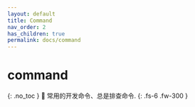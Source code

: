 ```yaml
---
layout: default
title: Command 
nav_order: 2
has_children: true
permalink: docs/command
---
```


# command
{: .no_toc }
🫠 常用的开发命令、总是排查命令.
{: .fs-6 .fw-300 }
